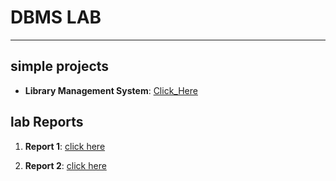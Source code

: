 # DBMS LAB

---

## simple projects

- **Library Management System**: [Click_Here](https://github.com/saimhasan10/DBMS_Lab/tree/main/LAB/LAB_TASK/LMS)

## lab Reports

1. **Report 1**: [click here](https://github.com/saimhasan10/DBMS_Lab/tree/main/LAB/REPORT_1)

2. **Report 2**: [click here](https://github.com/saimhasan10/DBMS_Lab/tree/main/LAB/REPORT_2)
